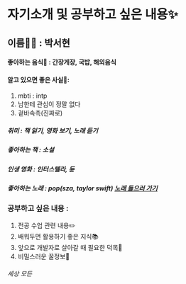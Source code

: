 # 자기소개 및 공부하고 싶은 내용✨

## 이름👩‍💻 : 박서현 

#### 좋아하는 음식🍰 : 간장게장, 국밥, 해외음식


#### 알고 있으면 좋은 사실🤩:
1. mbti : intp
2. 남한테 관심이 정말 없다
3. 겉바속촉(진짜로)
##### 취미 : 책 읽기, 영화 보기, 노래 듣기
##### 좋아하는 책 : 소설
##### 인생 영화 : 인터스텔라, 듄
##### 좋아하는 노래 : pop(sza, taylor swift) <a href="https://youtu.be/HfWLgELllZs?si=GYIOsnlETTYZ2ACl">노래 들으러 가기</a>

### 공부하고 싶은 내용 : 
1. 전공 수업 관련 내용✏️
2. 배워두면 활용하기 좋은 지식📚
3. 앞으로 개발자로 살아갈 때 필요한 덕목🥹
4. 비밀스러운 꿀정보🍯

###### 세상 모든 


